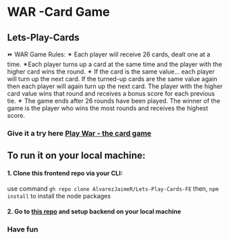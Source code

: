 # WAR -Card Game
## Lets-Play-Cards
⏩ WAR Game Rules:
✴ Each player will receive 26 cards, dealt one at a time.
✴Each player turns up a card at the same time and the player with the higher card wins the round. 
✴ If the card is the same value... each player will turn up the next card. If the turned-up cards are the same value again then each player will again turn up the next card. The player with the higher card value wins that round and receives a bonus score for each previous tie. 
✴ The game ends after 26 rounds have been played. The winner of the game is the player who wins the most rounds and receives the highest score.
### **Give it a try here**  [Play War - the card game](https://quiet-sierra-fe.herokuapp.com/)

## To run it on your local machine:
 #### 1. Clone this frontend repo via your CLI:
 use command `gh repo clone AlvarezJaimeR/Lets-Play-Cards-FE`
 then, `npm install` to install the node packages
 
 #### 2. Go to [this repo](https://github.com/SonsOfAhriman/Lets-Play-Cards) and setup backend on your local machine
 
 ### Have fun